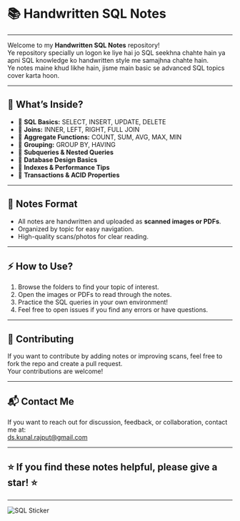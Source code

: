 # 📚 Handwritten SQL Notes

---

Welcome to my **Handwritten SQL Notes** repository!  
Ye repository specially un logon ke liye hai jo SQL seekhna chahte hain ya apni SQL knowledge ko handwritten style me samajhna chahte hain.  
Ye notes maine khud likhe hain, jisme main basic se advanced SQL topics cover karta hoon.

---

## 🚀 What’s Inside?

- 🔹 **SQL Basics:** SELECT, INSERT, UPDATE, DELETE  
- 🔹 **Joins:** INNER, LEFT, RIGHT, FULL JOIN  
- 🔹 **Aggregate Functions:** COUNT, SUM, AVG, MAX, MIN  
- 🔹 **Grouping:** GROUP BY, HAVING  
- 🔹 **Subqueries & Nested Queries**  
- 🔹 **Database Design Basics**  
- 🔹 **Indexes & Performance Tips**  
- 🔹 **Transactions & ACID Properties**

---

## 📁 Notes Format

- All notes are handwritten and uploaded as **scanned images or PDFs**.  
- Organized by topic for easy navigation.  
- High-quality scans/photos for clear reading.

---

## ⚡ How to Use?

1. Browse the folders to find your topic of interest.  
2. Open the images or PDFs to read through the notes.  
3. Practice the SQL queries in your own environment!  
4. Feel free to open issues if you find any errors or have questions.

---

## 🤝 Contributing

If you want to contribute by adding notes or improving scans, feel free to fork the repo and create a pull request.  
Your contributions are welcome!

---

## 📬 Contact Me

If you want to reach out for discussion, feedback, or collaboration, contact me at:  
ds.kunal.rajput@gmail.com

---

## ⭐ If you find these notes helpful, please give a star! ⭐

---

![SQL Sticker](https://img.shields.io/badge/SQL-Database-blue?style=for-the-badge&logo=postgresql)  


